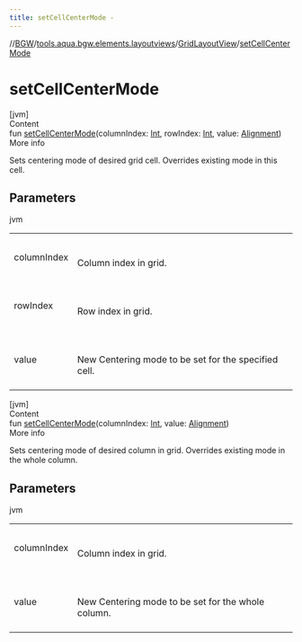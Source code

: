 ```yaml
---
title: setCellCenterMode -
---
```

//[BGW](../../../index.md)/[tools.aqua.bgw.elements.layoutviews](../index.md)/[GridLayoutView](index.md)/[setCellCenterMode](set-cell-center-mode.md)



# setCellCenterMode  
[jvm]  
Content  
fun [setCellCenterMode](set-cell-center-mode.md)(columnIndex: [Int](https://kotlinlang.org/api/latest/jvm/stdlib/kotlin/-int/index.html), rowIndex: [Int](https://kotlinlang.org/api/latest/jvm/stdlib/kotlin/-int/index.html), value: [Alignment](../../tools.aqua.bgw.core/-alignment/index.md))  
More info  


Sets centering mode of desired grid cell. Overrides existing mode in this cell.



## Parameters  
  
jvm  
  
| | |
|---|---|
| <a name="tools.aqua.bgw.elements.layoutviews/GridLayoutView/setCellCenterMode/#kotlin.Int#kotlin.Int#tools.aqua.bgw.core.Alignment/PointingToDeclaration/"></a>columnIndex| <a name="tools.aqua.bgw.elements.layoutviews/GridLayoutView/setCellCenterMode/#kotlin.Int#kotlin.Int#tools.aqua.bgw.core.Alignment/PointingToDeclaration/"></a><br><br>Column index in grid.<br><br>|
| <a name="tools.aqua.bgw.elements.layoutviews/GridLayoutView/setCellCenterMode/#kotlin.Int#kotlin.Int#tools.aqua.bgw.core.Alignment/PointingToDeclaration/"></a>rowIndex| <a name="tools.aqua.bgw.elements.layoutviews/GridLayoutView/setCellCenterMode/#kotlin.Int#kotlin.Int#tools.aqua.bgw.core.Alignment/PointingToDeclaration/"></a><br><br>Row index in grid.<br><br>|
| <a name="tools.aqua.bgw.elements.layoutviews/GridLayoutView/setCellCenterMode/#kotlin.Int#kotlin.Int#tools.aqua.bgw.core.Alignment/PointingToDeclaration/"></a>value| <a name="tools.aqua.bgw.elements.layoutviews/GridLayoutView/setCellCenterMode/#kotlin.Int#kotlin.Int#tools.aqua.bgw.core.Alignment/PointingToDeclaration/"></a><br><br>New Centering mode to be set for the specified cell.<br><br>|
  
  


[jvm]  
Content  
fun [setCellCenterMode](set-cell-center-mode.md)(columnIndex: [Int](https://kotlinlang.org/api/latest/jvm/stdlib/kotlin/-int/index.html), value: [Alignment](../../tools.aqua.bgw.core/-alignment/index.md))  
More info  


Sets centering mode of desired column in grid. Overrides existing mode in the whole column.



## Parameters  
  
jvm  
  
| | |
|---|---|
| <a name="tools.aqua.bgw.elements.layoutviews/GridLayoutView/setCellCenterMode/#kotlin.Int#tools.aqua.bgw.core.Alignment/PointingToDeclaration/"></a>columnIndex| <a name="tools.aqua.bgw.elements.layoutviews/GridLayoutView/setCellCenterMode/#kotlin.Int#tools.aqua.bgw.core.Alignment/PointingToDeclaration/"></a><br><br>Column index in grid.<br><br>|
| <a name="tools.aqua.bgw.elements.layoutviews/GridLayoutView/setCellCenterMode/#kotlin.Int#tools.aqua.bgw.core.Alignment/PointingToDeclaration/"></a>value| <a name="tools.aqua.bgw.elements.layoutviews/GridLayoutView/setCellCenterMode/#kotlin.Int#tools.aqua.bgw.core.Alignment/PointingToDeclaration/"></a><br><br>New Centering mode to be set for the whole column.<br><br>|
  
  



